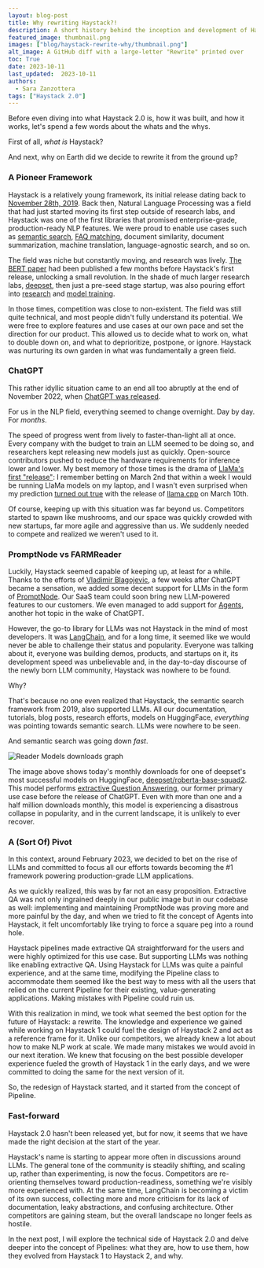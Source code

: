 ```yaml
---
layout: blog-post
title: Why rewriting Haystack?!
description: A short history behind the inception and development of Haystack 2.0
featured_image: thumbnail.png
images: ["blog/haystack-rewrite-why/thumbnail.png"]
alt_image: A GitHub diff with a large-letter "Rewrite" printed over
toc: True
date: 2023-10-11
last_updated:  2023-10-11
authors:
  - Sara Zanzottera
tags: ["Haystack 2.0"]
---	
```


Before even diving into what Haystack 2.0 is, how it was built, and how it works, let's spend a few words about the whats and the whys.

First of all, *what is* Haystack?

And next, why on Earth did we decide to rewrite it from the ground up?

### A Pioneer Framework

Haystack is a relatively young framework, its initial release dating back to [November 28th, 2019](https://github.com/deepset-ai/haystack/releases/tag/0.1.0). Back then, Natural Language Processing was a field that had just started moving its first step outside of research labs, and Haystack was one of the first libraries that promised enterprise-grade, production-ready NLP features. We were proud to enable use cases such as [semantic search](https://medium.com/deepset-ai/what-semantic-search-can-do-for-you-ea5b1e8dfa7f), [FAQ matching](https://medium.com/deepset-ai/semantic-faq-search-with-haystack-6a03b1e13053), document similarity, document summarization, machine translation, language-agnostic search, and so on.

The field was niche but constantly moving, and research was lively. [The BERT paper](https://arxiv.org/abs/1810.04805) had been published a few months before Haystack's first release, unlocking a small revolution. In the shade of much larger research labs, [deepset](https://www.deepset.ai/), then just a pre-seed stage startup, was also pouring effort into [research](https://arxiv.org/abs/2104.12741) and [model training](https://huggingface.co/deepset).

In those times, competition was close to non-existent. The field was still quite technical, and most people didn't fully understand its potential. We were free to explore features and use cases at our own pace and set the direction for our product. This allowed us to decide what to work on, what to double down on, and what to deprioritize, postpone, or ignore. Haystack was nurturing its own garden in what was fundamentally a green field.


### ChatGPT

This rather idyllic situation came to an end all too abruptly at the end of November 2022, when [ChatGPT was released](https://openai.com/blog/chatgpt).

For us in the NLP field, everything seemed to change overnight. Day by day. For *months*. 

The speed of progress went from lively to faster-than-light all at once. Every company with the budget to train an LLM seemed to be doing so, and researchers kept releasing new models just as quickly. Open-source contributors pushed to reduce the hardware requirements for inference lower and lower. My best memory of those times is the drama of [LlaMa's first "release"](https://github.com/facebookresearch/llama/pull/73): I remember betting on March 2nd that within a week I would be running LlaMa models on my laptop, and I wasn't even surprised when my prediction [turned out true](https://news.ycombinator.com/item?id=35100086) with the release of [llama.cpp](https://github.com/ggerganov/llama.cpp) on March 10th.

Of course, keeping up with this situation was far beyond us. Competitors started to spawn like mushrooms, and our space was quickly crowded with new startups, far more agile and aggressive than us. We suddenly needed to compete and realized we weren't used to it.

### PromptNode vs FARMReader

Luckily, Haystack seemed capable of keeping up, at least for a while. Thanks to the efforts of [Vladimir Blagojevic](https://twitter.com/vladblagoje), a few weeks after ChatGPT became a sensation, we added some decent support for LLMs in the form of [PromptNode](https://github.com/deepset-ai/haystack/pull/3665). Our SaaS team could soon bring new LLM-powered features to our customers. We even managed to add support for [Agents](https://github.com/deepset-ai/haystack/pull/3925), another hot topic in the wake of ChatGPT.

However, the go-to library for LLMs was not Haystack in the mind of most developers. It was [LangChain](https://docs.langchain.com/docs/), and for a long time, it seemed like we would never be able to challenge their status and popularity. Everyone was talking about it, everyone was building demos, products, and startups on it, its development speed was unbelievable and, in the day-to-day discourse of the newly born LLM community, Haystack was nowhere to be found.

Why?

That's because no one even realized that Haystack, the semantic search framework from 2019, also supported LLMs. All our documentation, tutorials, blog posts, research efforts, models on HuggingFace, *everything* was pointing towards semantic search. LLMs were nowhere to be seen.

And semantic search was going down *fast*.

![Reader Models downloads graph](/posts/haystack-rewrite-why/reader-model-downloads.png)

The image above shows today's monthly downloads for one of deepset's most successful models on HuggingFace, 
[deepset/roberta-base-squad2](https://huggingface.co/deepset/roberta-base-squad2). This model performs [extractive Question Answering](https://huggingface.co/tasks/question-answering), our former primary use case before the release of ChatGPT. Even with more than one and a half million downloads monthly, this model is experiencing a disastrous collapse in popularity, and in the current landscape, it is unlikely to ever recover.


### A (Sort Of) Pivot

In this context, around February 2023, we decided to bet on the rise of LLMs and committed to focus all our efforts towards becoming the #1 framework powering production-grade LLM applications.

As we quickly realized, this was by far not an easy proposition. Extractive QA was not only ingrained deeply in our public image but in our codebase as well: implementing and maintaining PromptNode was proving more and more painful by the day, and when we tried to fit the concept of Agents into Haystack, it felt uncomfortably like trying to force a square peg into a round hole.

Haystack pipelines made extractive QA straightforward for the users and were highly optimized for this use case. But supporting LLMs was nothing like enabling extractive QA. Using Haystack for LLMs was quite a painful experience, and at the same time, modifying the Pipeline class to accommodate them seemed like the best way to mess with all the users that relied on the current Pipeline for their existing, value-generating applications. Making mistakes with Pipeline could ruin us.

With this realization in mind, we took what seemed the best option for the future of Haystack: a rewrite. The knowledge and experience we gained while working on Haystack 1 could fuel the design of Haystack 2 and act as a reference frame for it. Unlike our competitors, we already knew a lot about how to make NLP work at scale. We made many mistakes we would avoid in our next iteration. We knew that focusing on the best possible developer experience fueled the growth of Haystack 1 in the early days, and we were committed to doing the same for the next version of it.

So, the redesign of Haystack started, and it started from the concept of Pipeline.

### Fast-forward

Haystack 2.0 hasn't been released yet, but for now, it seems that we have made the right decision at the start of the year.

Haystack's name is starting to appear more often in discussions around LLMs. The general tone of the community is steadily shifting, and scaling up, rather than experimenting, is now the focus. Competitors are re-orienting themselves toward production-readiness, something we're visibly more experienced with. At the same time, LangChain is becoming a victim of its own success, collecting more and more criticism for its lack of documentation, leaky abstractions, and confusing architecture. Other competitors are gaining steam, but the overall landscape no longer feels as hostile.

In the next post, I will explore the technical side of Haystack 2.0 and delve deeper into the concept of Pipelines: what they are, how to use them, how they evolved from Haystack 1 to Haystack 2, and why.
